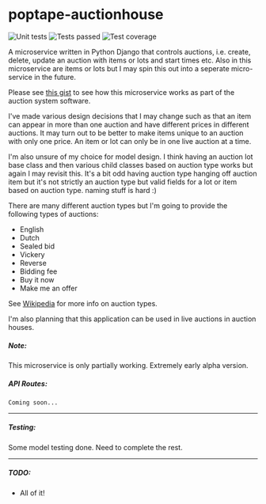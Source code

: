 # poptape-auctionhouse
![Unit tests](https://github.com/cliveyg/poptape-auctionhouse/actions/workflows/unit-test.yml/badge.svg) ![Tests passed](https://img.shields.io/endpoint?url=https://gist.githubusercontent.com/cliveyg/d99b55c1eeb7ed01c7c81072b66b6cfb/raw/25e46eb97437bb9030e7fcf4b5d5de6021b877b4/poptape-auctionhouse-junit-tests.json&label=Tests) ![Test coverage](https://img.shields.io/endpoint?url=https://gist.githubusercontent.com/cliveyg/d99b55c1eeb7ed01c7c81072b66b6cfb/raw/b1dfb8bd2a39be89de34bd02c1aeafd3ecf40832/poptape-auctionhouse-cobertura-coverage.json&label=Test%20coverage)

A microservice written in Python Django that controls auctions, i.e. create,
delete, update an auction with items or lots and start times etc. Also in this
microservice are items or lots but I may spin this out into a seperate micro-
service in the future.

Please see [this gist](https://gist.github.com/cliveyg/cf77c295e18156ba74cda46949231d69) to see how this microservice works as part of the auction system software.

I've made various design decisions that I may change such as that an item can
appear in more than one auction and have different prices in different auctions.
It may turn out to be better to make items unique to an auction with only one 
price. An item or lot can only be in one live auction at a time. 

I'm also unsure of my choice for model design. I think having an auction lot 
base class and then various child classes based on auction type works but again
I may revisit this. It's a bit odd having auction type hanging off auction item
but it's not strictly an auction type but valid fields for a lot or item based
on auction type. naming stuff is hard :)

There are many different auction types but I'm going to provide the following
types of auctions:
* English
* Dutch
* Sealed bid
* Vickery
* Reverse
* Bidding fee
* Buy it now
* Make me an offer

See [Wikipedia](https://en.wikipedia.org/wiki/Online_auction) for more info
on auction types.

I'm also planning that this application can be used in live auctions in auction
houses.

##### Note:
This microservice is only partially working. Extremely early alpha version.

##### API Routes:

```
Coming soon...

```

------

##### Testing:

Some model testing done. Need to complete the rest.

------

##### TODO:
* All of it!
